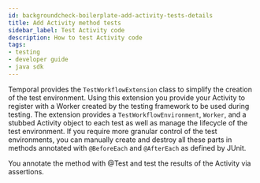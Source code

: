 ```yaml
---
id: backgroundcheck-boilerplate-add-activity-tests-details
title: Add Activity method tests
sidebar_label: Test Activity code
description: How to test Activity code
tags:
- testing
- developer guide
- java sdk
---
```


<!-- DO NOT EDIT THIS FILE DIRECTLY.
THIS FILE IS GENERATED from https://github.com/temporalio/documentation-samples-java/blob/main/backgroundcheck/src/test/java/backgroundcheckboilerplate/BackgroundCheckBoilerplateActivitiesTest.java. -->

Temporal provides the `TestWorkflowExtension` class to simplify the creation of
the test environment. Using this extension you provide your Activity
to register with a Worker created by the testing framework to be used during testing.
The extension provides a `TestWorkflowEnvironment`, `Worker`, and a stubbed Activity
object to each test as well as manage the lifecycle of the test environment.
If you require more granular control of the test environments, you can manually create
and destroy all these parts in methods annotated with `@BeforeEach` and `@AfterEach`
as defined by JUnit.

You annotate the method with @Test and test the results of the Activity via assertions.
